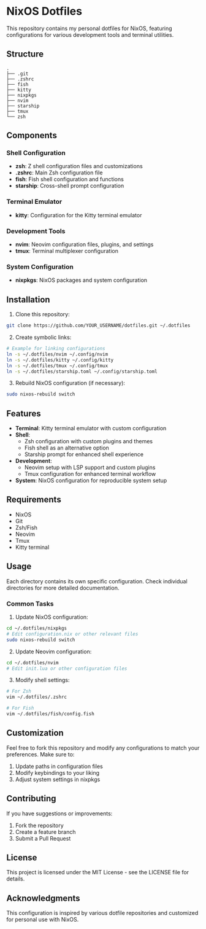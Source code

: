 # NixOS Dotfiles

This repository contains my personal dotfiles for NixOS, featuring configurations for various development tools and terminal utilities.

## Structure

```
.
├── .git
├── .zshrc
├── fish
├── kitty
├── nixpkgs
├── nvim
├── starship
├── tmux
└── zsh
```

## Components

### Shell Configuration
- **zsh**: Z shell configuration files and customizations
- **.zshrc**: Main Zsh configuration file
- **fish**: Fish shell configuration and functions
- **starship**: Cross-shell prompt configuration

### Terminal Emulator
- **kitty**: Configuration for the Kitty terminal emulator

### Development Tools
- **nvim**: Neovim configuration files, plugins, and settings
- **tmux**: Terminal multiplexer configuration

### System Configuration
- **nixpkgs**: NixOS packages and system configuration

## Installation

1. Clone this repository:
```bash
git clone https://github.com/YOUR_USERNAME/dotfiles.git ~/.dotfiles
```

2. Create symbolic links:
```bash
# Example for linking configurations
ln -s ~/.dotfiles/nvim ~/.config/nvim
ln -s ~/.dotfiles/kitty ~/.config/kitty
ln -s ~/.dotfiles/tmux ~/.config/tmux
ln -s ~/.dotfiles/starship.toml ~/.config/starship.toml
```

3. Rebuild NixOS configuration (if necessary):
```bash
sudo nixos-rebuild switch
```

## Features

- **Terminal**: Kitty terminal emulator with custom configuration
- **Shell**: 
  - Zsh configuration with custom plugins and themes
  - Fish shell as an alternative option
  - Starship prompt for enhanced shell experience
- **Development**:
  - Neovim setup with LSP support and custom plugins
  - Tmux configuration for enhanced terminal workflow
- **System**: NixOS configuration for reproducible system setup

## Requirements

- NixOS
- Git
- Zsh/Fish
- Neovim
- Tmux
- Kitty terminal

## Usage

Each directory contains its own specific configuration. Check individual directories for more detailed documentation.

### Common Tasks

1. Update NixOS configuration:
```bash
cd ~/.dotfiles/nixpkgs
# Edit configuration.nix or other relevant files
sudo nixos-rebuild switch
```

2. Update Neovim configuration:
```bash
cd ~/.dotfiles/nvim
# Edit init.lua or other configuration files
```

3. Modify shell settings:
```bash
# For Zsh
vim ~/.dotfiles/.zshrc

# For Fish
vim ~/.dotfiles/fish/config.fish
```

## Customization

Feel free to fork this repository and modify any configurations to match your preferences. Make sure to:

1. Update paths in configuration files
2. Modify keybindings to your liking
3. Adjust system settings in nixpkgs

## Contributing

If you have suggestions or improvements:

1. Fork the repository
2. Create a feature branch
3. Submit a Pull Request

## License

This project is licensed under the MIT License - see the LICENSE file for details.

## Acknowledgments

This configuration is inspired by various dotfile repositories and customized for personal use with NixOS.


